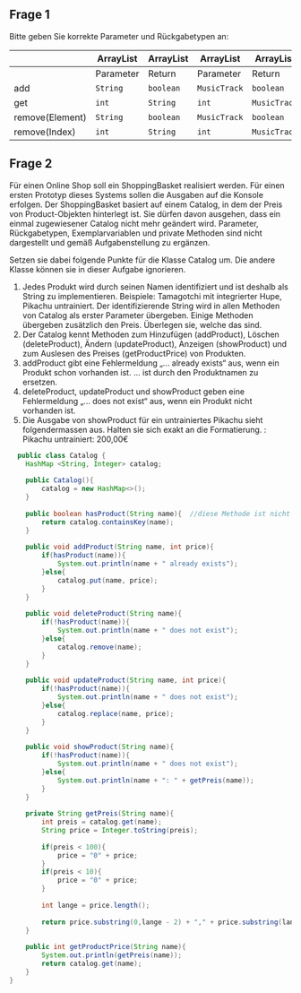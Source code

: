 ## Frage 1 ##

Bitte geben Sie korrekte Parameter und Rückgabetypen an:

|                       | ArrayList<String>     | ArrayList<String>     | ArrayList<MusicTrack> | ArrayList<MusicTrack> | ArrayList             | ArrayList             |
|-----------------------|-----------------------|-----------------------|-----------------------|-----------------------|-----------------------|-----------------------|
|                       | Parameter             | Return                | Parameter             | Return                | Parameter             | Return                |
| add                   | ```String```          | ```boolean```         | ```MusicTrack```      | ```boolean```         | ```Object```          | ```boolean```         |
| get                   | ```int```             | ```String```          | ```int```             | ```MusicTrack```      | ```int```             | ```Object```          |
| remove(Element)       | ```String```          | ```boolean```         | ```MusicTrack```      | ```boolean```         | ```Object```          | ```boolean```         |
| remove(Index)         | ```int```             | ```String```          | ```int```             | ```MusicTrack```      | ```int```             | ```Object```          |

## Frage 2 ##

Für einen Online Shop soll ein ShoppingBasket realisiert werden. Für einen ersten Prototyp dieses Systems sollen die Ausgaben auf die Konsole erfolgen. Der ShoppingBasket basiert auf einem Catalog, in dem der Preis von Product-Objekten hinterlegt ist. Sie dürfen davon ausgehen, dass ein einmal zugewiesener Catalog nicht mehr geändert wird. 
Parameter, Rückgabetypen, Exemplarvariablen und private Methoden sind nicht dargestellt und gemäß Aufgabenstellung zu ergänzen.

Setzen sie dabei folgende Punkte für die Klasse Catalog um. Die andere Klasse können sie in dieser Aufgabe ignorieren.

  1. Jedes Produkt wird durch seinen Namen identifiziert und ist deshalb als String zu implementieren. Beispiele:
     Tamagotchi mit integrierter Hupe, Pikachu untrainiert. Der identifizierende String wird in allen Methoden von
     Catalog als erster Parameter übergeben. Einige Methoden übergeben zusätzlich den Preis. Überlegen sie, welche das sind.
  2. Der Catalog kennt Methoden zum Hinzufügen (addProduct), Löschen (deleteProduct), Ändern (updateProduct),
     Anzeigen (showProduct) und zum Auslesen des Preises (getProductPrice) von Produkten.
  3. addProduct gibt eine Fehlermeldung „... already exists“ aus, wenn ein Produkt schon vorhanden ist. ... ist
     durch den Produktnamen zu ersetzen.
  4. deleteProduct, updateProduct und showProduct geben eine Fehlermeldung „... does not exist“ aus, wenn ein Produkt nicht
     vorhanden ist.
  5. Die Ausgabe von showProduct für ein untrainiertes Pikachu sieht  folgendermassen aus. Halten sie sich exakt an die Formatierung. :
     Pikachu untrainiert: 200,00€
  
```java
  public class Catalog {
    HashMap <String, Integer> catalog;
    
    public Catalog(){
        catalog = new HashMap<>();
    }
    
    public boolean hasProduct(String name){  //diese Methode ist nicht gefordert, wird aber für die späteren if-abfragen genutzt
        return catalog.containsKey(name);
    }
    
    public void addProduct(String name, int price){
        if(hasProduct(name)){
            System.out.println(name + " already exists");
        }else{
            catalog.put(name, price);
        }
    }
    
    public void deleteProduct(String name){
        if(!hasProduct(name)){
            System.out.println(name + " does not exist");
        }else{
            catalog.remove(name);
        }
    }
    
    public void updateProduct(String name, int price){
        if(!hasProduct(name)){
            System.out.println(name + " does not exist");
        }else{
            catalog.replace(name, price);
        }
    }
    
    public void showProduct(String name){
        if(!hasProduct(name)){
            System.out.println(name + " does not exist");
        }else{
            System.out.println(name + ": " + getPreis(name));
        }
    }
    
    private String getPreis(String name){
        int preis = catalog.get(name);
        String price = Integer.toString(preis);
        
        if(preis < 100){
            price = "0" + price;
        }
        if(preis < 10){
            price = "0" + price;
        }
        
        int lange = price.length();
        
        return price.substring(0,lange - 2) + "," + price.substring(lange - 2) + "€";
    }
    
    public int getProductPrice(String name){
        System.out.println(getPreis(name));
        return catalog.get(name);
    }
}
```
